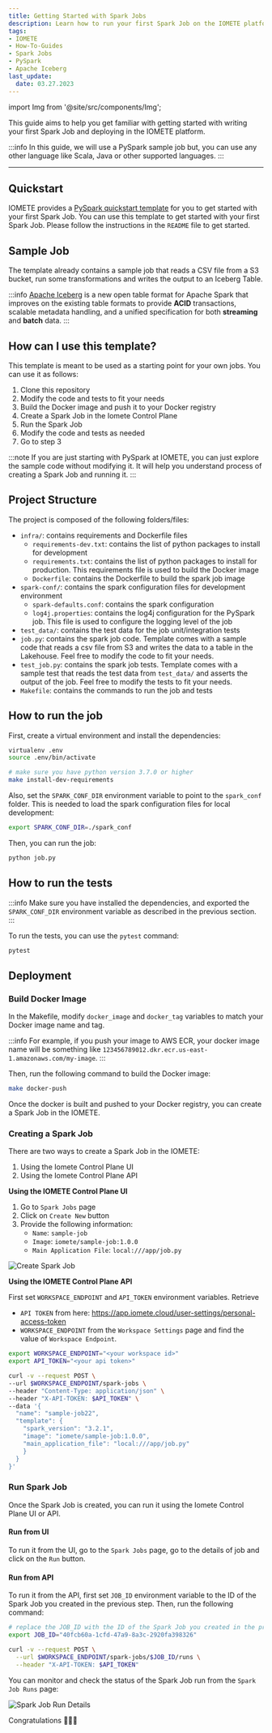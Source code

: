 ```yaml
---
title: Getting Started with Spark Jobs
description: Learn how to run your first Spark Job on the IOMETE platform using PySpark. Follow our step-by-step guide and get started with Spark Jobs today!
tags:
- IOMETE
- How-To-Guides
- Spark Jobs
- PySpark
- Apache Iceberg
last_update:
  date: 03.27.2023
---
```

import Img from '@site/src/components/Img';

This guide aims to help you get familiar with getting started with writing your first Spark Job and deploying in the IOMETE platform.

:::info
In this guide, we will use a PySpark sample job but, you can use any other language like Scala, Java or other supported languages.
:::
___

## Quickstart

IOMETE provides a [PySpark quickstart template](https://github.com/iomete/spark-job-template) for you to get started with your first Spark Job. You can use this template to get started with your first Spark Job. Please follow the instructions in the `README` file to get started.

## Sample Job

The template already contains a sample job that reads a CSV file from a S3 bucket, run some transformations and writes the output to an Iceberg Table.

:::info
[Apache Iceberg](https://iceberg.apache.org/) is a new open table format for Apache Spark that improves on the existing table formats to provide **ACID** transactions, scalable metadata handling, and a unified specification for both **streaming** and **batch** data.
:::

## How can I use this template?

This template is meant to be used as a starting point for your own jobs. You can use it as follows:

1.  Clone this repository
2.  Modify the code and tests to fit your needs
3.  Build the Docker image and push it to your Docker registry
4.  Create a Spark Job in the Iomete Control Plane
5.  Run the Spark Job
6.  Modify the code and tests as needed
7.  Go to step 3

:::note
If you are just starting with PySpark at IOMETE, you can just explore the sample code without modifying it. It will help you understand process of creating a Spark Job and running it.
:::

## Project Structure

The project is composed of the following folders/files:

-   `infra/`: contains requirements and Dockerfile files
    -   `requirements-dev.txt`: contains the list of python packages to install for development
    -   `requirements.txt`: contains the list of python packages to install for production. This requirements file is used to build the Docker image
    -   `Dockerfile`: contains the Dockerfile to build the spark job image
-   `spark-conf/`: contains the spark configuration files for development environment
    -   `spark-defaults.conf`: contains the spark configuration
    -   `log4j.properties`: contains the log4j configuration for the PySpark job. This file is used to configure the logging level of the job
-   `test_data/`: contains the test data for the job unit/integration tests
-   `job.py`: contains the spark job code. Template comes with a sample code that reads a csv file from S3 and writes the data to a table in the Lakehouse. Feel free to modify the code to fit your needs.
-   `test_job.py`: contains the spark job tests. Template comes with a sample test that reads the test data from `test_data/` and asserts the output of the job. Feel free to modify the tests to fit your needs.
-   `Makefile`: contains the commands to run the job and tests

## How to run the job

First, create a virtual environment and install the dependencies:

```bash
virtualenv .env
source .env/bin/activate

# make sure you have python version 3.7.0 or higher
make install-dev-requirements
```

Also, set the `SPARK_CONF_DIR` environment variable to point to the `spark_conf` folder. This is needed to load the spark configuration files for local development:

```bash
export SPARK_CONF_DIR=./spark_conf
```

Then, you can run the job:

```bash
python job.py
```

## How to run the tests


:::info
Make sure you have installed the dependencies, and exported the `SPARK_CONF_DIR` environment variable as described in the previous section.
:::

To run the tests, you can use the `pytest` command:

```bash
pytest
```

## Deployment

### Build Docker Image

In the Makefile, modify `docker_image` and `docker_tag` variables to match your Docker image name and tag.

:::info
For example, if you push your image to AWS ECR, your docker image name will be something like `123456789012.dkr.ecr.us-east-1.amazonaws.com/my-image`.
:::

Then, run the following command to build the Docker image:

```bash
make docker-push
```

Once the docker is built and pushed to your Docker registry, you can create a Spark Job in the IOMETE.

### Creating a Spark Job

There are two ways to create a Spark Job in the IOMETE:

1.  Using the Iomete Control Plane UI
2.  Using the Iomete Control Plane API

**Using the IOMETE Control Plane UI**

1.  Go to `Spark Jobs` page
2.  Click on `Create New` button
3.  Provide the following information:
    - `Name`: `sample-job`
    - `Image`: `iomete/sample-job:1.0.0`
    - `Main Application File`: `local:///app/job.py`

<Img src="/img/guides/spark-job/getting-started/create-spark-job.png" alt="Create Spark Job"/>

**Using the IOMETE Control Plane API**

First set `WORKSPACE_ENDPOINT` and `API_TOKEN` environment variables. Retrieve

-   `API TOKEN` from here: https://app.iomete.cloud/user-settings/personal-access-token
-   `WORKSPACE_ENDPOINT` from the `Workspace Settings` page and find the value of `Workspace Endpoint`.

```bash
export WORKSPACE_ENDPOINT="<your workspace id>"
export API_TOKEN="<your api token>"
```

```bash
curl -v --request POST \
--url $WORKSPACE_ENDPOINT/spark-jobs \
--header "Content-Type: application/json" \
--header "X-API-TOKEN: $API_TOKEN" \
--data '{
  "name": "sample-job22",
  "template": {
    "spark_version": "3.2.1",
    "image": "iomete/sample-job:1.0.0",
    "main_application_file": "local:///app/job.py"
    }
  }
}'
```

### Run Spark Job

Once the Spark Job is created, you can run it using the Iomete Control Plane UI or API. 

#### Run from UI

To run it from the UI, go to the `Spark Jobs` page, go to the details of job and click on the `Run` button.

#### Run from API

To run it from the API, first set `JOB_ID` environment variable to the ID of the Spark Job you created in the previous step. Then, run the following command:

```bash
# replace the JOB_ID with the ID of the Spark Job you created in the previous step
export JOB_ID="40fcb60a-1cfd-47a9-8a3c-2920fa398326"

curl -v --request POST \
  --url $WORKSPACE_ENDPOINT/spark-jobs/$JOB_ID/runs \
  --header "X-API-TOKEN: $API_TOKEN"
```

You can monitor and check the status of the Spark Job run from the `Spark Job Runs` page:

<Img src="/img/guides/spark-job/getting-started/job-run.png" alt="Spark Job Run Details"/>

Congratulations 🎉🎉🎉